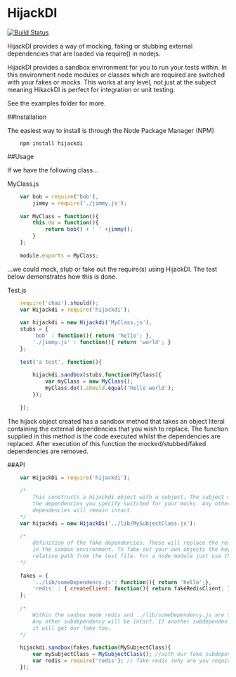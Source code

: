 HijackDI
========

[![Build Status](https://drone.io/github.com/sentinaught/hijackdi/status.png)](https://drone.io/github.com/sentinaught/hijackdi/latest)

HijackDI provides a way of mocking, faking or stubbing external dependencies that are loaded via require() in nodejs. 

HijackDI provides a sandbox environment for you to run your tests within. In this environment node modules or classes which are required are switched with your fakes or mocks. This works at any level, not just at the subject meaning HikackDI is perfect for integration or unit testing.

See the examples folder for more.



##Installation

The easiest way to install is through the Node Package Manager (NPM)

```shell
    npm install hijackdi
```

##Usage

If we have the following class...

MyClass.js
```javascript 
    var bob = require('bob'),
        jimmy = require('./jimmy.js');
        
    var MyClass = function(){
        this.do = function(){
            return bob() + ' ' +jimmy();
        }
    };
    
    module.exports = MyClass;
```

...we could mock, stub or fake out the require(s) using HijackDI.  The test below demonstrates how this is done. 

Test.js
```javascript
    require('chai').should();
    var Hijackdi = require('hijackdi');
    
    var hijackdi = new Hijackdi('MyClass.js'),
    stubs = {
        'bob' : function(){ return 'hello'; },
        './jimmy.js' : function(){ return 'world'; }
    };
            
    test('a test', function(){
    
    	hijackdi.sandbox(stubs,function(MyClass){
    	    var myClass = new MyClass();
    	    myClass.do().should.equal('hello world');
    	});
    	
    });
```

The hijack object created has a sandbox method that takes an object literal containing the external dependencies that you wish to replace.  The function supplied in this method is the code executed whilst the dependencies are replaced.  After execution of this function the mocked/stubbed/faked dependencies are removed.  


##API
```javascript
    var HijackDi = require('hijackdi');
    
    /*
        This constructs a hijackdi object with a subject. The subject will have
        the dependencies you specify switched for your mocks. Any other
        dependencies will remain intact. 
    */
    var hijackdi = new HijackDi('../lib/MySubjectClass.js');
    
    /*
        definition of the fake dependencies. These will replace the real object
        in the sanbox environment. To fake out your own objects the key should be the 
        relative path from the test file. For a node_module just use the module name.
    */
    
    fakes = {
        '../lib/someDependency.js': function(){ return 'hello';},
        'redis' : { createClient: function(){ return fakeRedisClient; }}
    };
    
    /*
        Within the sanbox mode redis and ../lib/someDependency.js are switche out.
        Any other subdependency will be intact. If another subdependen ALSO required redis,
        it will get our fake too.
    */
    
    hijackdi.sandbox(fakes,function(MySubjectClass){
        var mySubjectClass = MySubjectClass(); //with our fake subdependencies 
        var redis = require('redis'); // fake redis (why are you requiring here??)
    });
```

